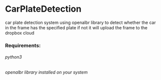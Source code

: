 # CarPlateDetection
car plate detection system using openalbr library to detect whether the car in the frame has the specified plate if not it will upload the frame to the dropbox cloud



<h3>Requirements:</h3> 
<h6> python3</h6>
<h6>openalbr library installed on your system </h6>
